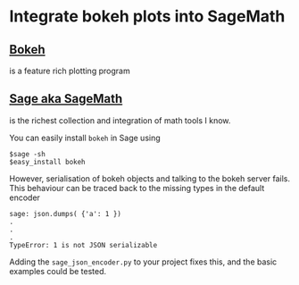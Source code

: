 # Integrate bokeh plots into SageMath

## [Bokeh](https://github.com/bokeh/bokeh) 

is a feature rich plotting program

## [Sage aka SageMath](http://www.sagemath.org/) 

is the richest collection and integration of math tools I know.
 
 
You can easily install `bokeh` in Sage using

```
$sage -sh
$easy_install bokeh
```

However, serialisation of bokeh objects and talking to the bokeh server fails.
This behaviour can be traced back to the missing types in
the default encoder

```
sage: json.dumps( {'a': 1 })
.
.
.
TypeError: 1 is not JSON serializable
``` 

Adding the `sage_json_encoder.py` to your project fixes this, and the basic examples could be tested.